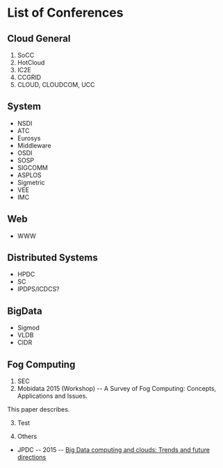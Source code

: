 # List of Conferences

Cloud General
------
  1. SoCC
  2. HotCloud
  3. IC2E
  4. CCGRID
  5. CLOUD, CLOUDCOM, UCC
    
System
------
  - NSDI
  - ATC
  - Eurosys
  - Middleware
  - OSDI
  - SOSP
  - SIGCOMM
  - ASPLOS
  - Sigmetric
  - VEE
  - IMC
   
Web
------
  - WWW
  
Distributed Systems
------
  - HPDC
  - SC
  - IPDPS/ICDCS?
  
BigData
------

  - Sigmod
  - VLDB
  - CIDR

Fog Computing
------
1. SEC
2. Mobidata 2015 (Workshop) -- A Survey of Fog Computing: Concepts, Applications and Issues.

  This paper describes.

3. Test


 
 
99. Others
  - JPDC -- 2015 -- [Big Data computing and clouds: Trends and future directions](http://www.sciencedirect.com/science/article/pii/S0743731514001452)
 
